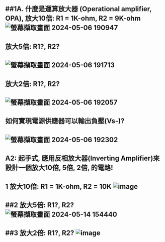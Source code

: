 ##1A. 什麼是運算放大器 (Operational amplifier, OPA),
放大10倍: R1 = 1K-ohm, R2 = 9K-ohm
![螢幕擷取畫面 2024-05-06 190947](https://github.com/PHUANYU/EC2024/assets/162283667/3d77784e-a9a7-4c3c-8ea5-4e6706825b99)
--
## 放大5倍: R1?, R2?
![螢幕擷取畫面 2024-05-06 191713](https://github.com/PHUANYU/EC2024/assets/162283667/05fa05d7-7c7a-43f5-8eff-ed3db2a31b69)
--
## 放大2倍: R1?, R2?
![螢幕擷取畫面 2024-05-06 192057](https://github.com/PHUANYU/EC2024/assets/162283667/1b9633ed-ae66-4833-bb9e-435e594f5583)
--
## 如何實現電源供應器可以輸出負壓(Vs-)?
![螢幕擷取畫面 2024-05-06 192302](https://github.com/PHUANYU/EC2024/assets/162283667/f271daac-886e-456b-9494-48b38016bef4)
--
## A2: 起手式, 應用反相放大器(Inverting Amplifier)來設計一個放大10倍, 5倍, 2倍, 的電路!
1 放大10倍: R1 = 1K-ohm, R2 = 10K
![image](https://github.com/PHUANYU/EC2024/assets/162283667/e2e1a5d6-11e7-4c75-a202-303e81ffc926)
--
##2 放大5倍: R1?, R2?
![螢幕擷取畫面 2024-05-14 154440](https://github.com/PHUANYU/EC2024/assets/162283667/27629e87-2b88-44e7-a0c8-b139f7f8068a)
--
##3 放大2倍: R1?, R2?
![image](https://github.com/PHUANYU/EC2024/assets/162283667/8e29cd9c-b1ff-4b56-b853-e1691f7a74e0)
--
